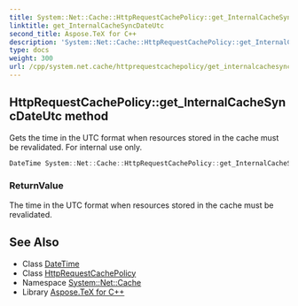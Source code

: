 ```yaml
---
title: System::Net::Cache::HttpRequestCachePolicy::get_InternalCacheSyncDateUtc method
linktitle: get_InternalCacheSyncDateUtc
second_title: Aspose.TeX for C++
description: 'System::Net::Cache::HttpRequestCachePolicy::get_InternalCacheSyncDateUtc method. Gets the time in the UTC format when resources stored in the cache must be revalidated. For internal use only in C++.'
type: docs
weight: 300
url: /cpp/system.net.cache/httprequestcachepolicy/get_internalcachesyncdateutc/
---
```

## HttpRequestCachePolicy::get_InternalCacheSyncDateUtc method


Gets the time in the UTC format when resources stored in the cache must be revalidated. For internal use only.

```cpp
DateTime System::Net::Cache::HttpRequestCachePolicy::get_InternalCacheSyncDateUtc() const
```


### ReturnValue

The time in the UTC format when resources stored in the cache must be revalidated.

## See Also

* Class [DateTime](../../../system/datetime/)
* Class [HttpRequestCachePolicy](../)
* Namespace [System::Net::Cache](../../)
* Library [Aspose.TeX for C++](../../../)
